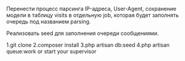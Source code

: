 Перенести процесс парсинга IP-адреса, User-Agent, сохранение модели в таблицу visits в отдельную job, которая будет заполнять очередь под названием parsing.



Реализовать seed для заполнения очереди сообщениями.

1.git clone
2.composer install
3.php artisan db:seed
4.php artisan queue:work or start your supervisor
